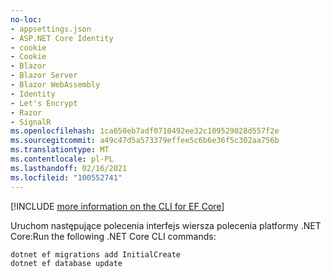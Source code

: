 ```yaml
---
no-loc:
- appsettings.json
- ASP.NET Core Identity
- cookie
- Cookie
- Blazor
- Blazor Server
- Blazor WebAssembly
- Identity
- Let's Encrypt
- Razor
- SignalR
ms.openlocfilehash: 1ca650eb7adf0710492ee32c109529028d557f2e
ms.sourcegitcommit: a49c47d5a573379effee5c6b6e36f5c302aa756b
ms.translationtype: MT
ms.contentlocale: pl-PL
ms.lasthandoff: 02/16/2021
ms.locfileid: "100552741"
---
```

[!INCLUDE [more information on the CLI for EF Core](~/includes/ef-cli.md)]

<span data-ttu-id="32dd7-101">Uruchom następujące polecenia interfejs wiersza polecenia platformy .NET Core:</span><span class="sxs-lookup"><span data-stu-id="32dd7-101">Run the following .NET Core CLI commands:</span></span>

```dotnetcli
dotnet ef migrations add InitialCreate
dotnet ef database update
```
